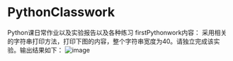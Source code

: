# PythonClasswork
Python课日常作业以及实验报告以及各种练习
firstPythonwork内容：
采用相关的字符串打印方法，打印下图的内容，整个字符串宽度为40。请独立完成该实验。输出结果如下：
![image](https://user-images.githubusercontent.com/129017725/231508375-a54f5cf1-7280-4d9d-8e0c-8352725ae604.png)
